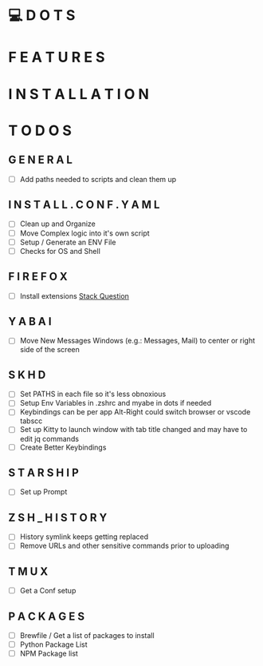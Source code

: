 # <p align="justify"> 💻 D O T S </p>

# F E A T U R E S 

# I N S T A L L A T I O N 

# T O D O S

## G E N E R A L
- [ ] Add paths needed to scripts and clean them up

## I N S T A L L . C O N F . Y A M L
- [ ] Clean up and Organize
- [ ] Move Complex logic into it's own script
- [ ] Setup / Generate an ENV File
- [ ] Checks for OS and Shell

## F I R E F O X
- [ ] Install extensions [Stack Question](https://stackoverflow.com/questions/37728865/install-webextensions-on-firefox-from-the-command-line)

## Y A B A I
- [ ] Move New Messages Windows (e.g.: Messages, Mail) to center or right side of the screen

## S K H D
- [ ] Set PATHS in each file so it's less obnoxious
- [ ] Setup Env Variables in .zshrc and myabe in dots if needed
- [ ] Keybindings can be per app Alt-Right could switch browser or vscode tabscc
- [ ] Set up Kitty to launch window with tab title changed and may have to edit jq commands
- [ ] Create Better Keybindings 

## S T A R S H I P
- [ ] Set up Prompt

## Z S H _ H I S T O R Y
- [ ] History symlink keeps getting replaced
- [ ] Remove URLs and other sensitive commands prior to uploading

## T M U X
- [ ] Get a Conf setup

## P A C K A G E S 
- [ ] Brewfile / Get a list of packages to install
- [ ] Python Package List
- [ ] NPM Package list
